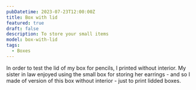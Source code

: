 ```yaml
---
pubDatetime: 2023-07-23T12:00:00Z
title: Box with lid
featured: true
draft: false
description: To store your small items
model: box-with-lid
tags:
  - Boxes
---
```


In order to test the lid of my box for pencils, I printed without interior. My
sister in law enjoyed using the small box for storing her earrings - and so
I made of version of this box without interior - just to print lidded boxes.
